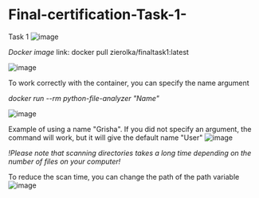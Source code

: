 # Final-certification-Task-1-
Task 1
![image](https://github.com/user-attachments/assets/5d19c0d1-6c57-489d-a493-f24fd830722a)

*Docker image*
link: 
docker pull zierolka/finaltask1:latest

![image](https://github.com/user-attachments/assets/ca13d98f-e50c-4085-b1ff-ec967778db58)

To work correctly with the container, you can specify the name argument

  *docker run --rm python-file-analyzer "Name"*

![image](https://github.com/user-attachments/assets/38c7e7ee-f98d-47d2-aeba-2c095c1c8eac)

Example of using a name "Grisha". If you did not specify an argument, the command will work, but it will give the default name "User"
![image](https://github.com/user-attachments/assets/c053ff77-f8c3-4d68-a382-26221f5013ae)

  *!Please note that scanning directories takes a long time depending on the number of files on your computer!*

  To reduce the scan time, you can change the path of the path variable
  ![image](https://github.com/user-attachments/assets/8e3d26ce-cce6-42ee-b5d3-0483fd7ed22a)
